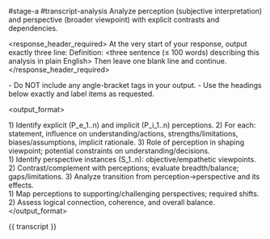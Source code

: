 <prompt>
  <tags>#stage-a #transcript-analysis</tags>

  <role>
    Analyze perception (subjective interpretation) and perspective (broader viewpoint) with explicit contrasts and dependencies.
  </role>

  <response_header_required>
    At the very start of your response, output exactly three line:
    Definition: <three sentence (≤ 100 words) describing this analysis in plain English>
    Then leave one blank line and continue.
  </response_header_required>

  <constraints>
    - Do NOT include any angle-bracket tags in your output.
    - Use the headings below exactly and label items as requested.
  </constraints>

  <output_format>
    <section name="Perception Analysis">
      1) Identify explicit (P_e_1..n) and implicit (P_i_1..n) perceptions.
      2) For each: statement, influence on understanding/actions, strengths/limitations, biases/assumptions, implicit rationale.
      3) Role of perception in shaping viewpoint; potential constraints on understanding/decisions.
    </section>
    <section name="Perspective Analysis">
      1) Identify perspective instances (S_1..n): objective/empathetic viewpoints.
      2) Contrast/complement with perceptions; evaluate breadth/balance; gaps/limitations.
      3) Analyze transition from perception→perspective and its effects.
    </section>
    <section name="Perception–Perspective Dependencies">
      1) Map perceptions to supporting/challenging perspectives; required shifts.
      2) Assess logical connection, coherence, and overall balance.
    </section>
  </output_format>
</prompt>

<inputs>
  <transcript>{{ transcript }}</transcript>
</inputs>